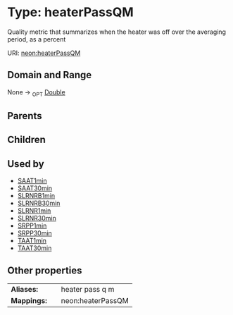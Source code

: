 
# Type: heaterPassQM


Quality metric that summarizes when the heater was off over the averaging period, as a percent

URI: [neon:heaterPassQM](https://data.neonscience.org/heaterPassQM)


## Domain and Range

None ->  <sub>OPT</sub> [Double](types/Double.md)

## Parents


## Children


## Used by

 * [SAAT1min](SAAT1min.md)
 * [SAAT30min](SAAT30min.md)
 * [SLRNRB1min](SLRNRB1min.md)
 * [SLRNRB30min](SLRNRB30min.md)
 * [SLRNR1min](SLRNR1min.md)
 * [SLRNR30min](SLRNR30min.md)
 * [SRPP1min](SRPP1min.md)
 * [SRPP30min](SRPP30min.md)
 * [TAAT1min](TAAT1min.md)
 * [TAAT30min](TAAT30min.md)

## Other properties

|  |  |  |
| --- | --- | --- |
| **Aliases:** | | heater pass q m |
| **Mappings:** | | neon:heaterPassQM |

